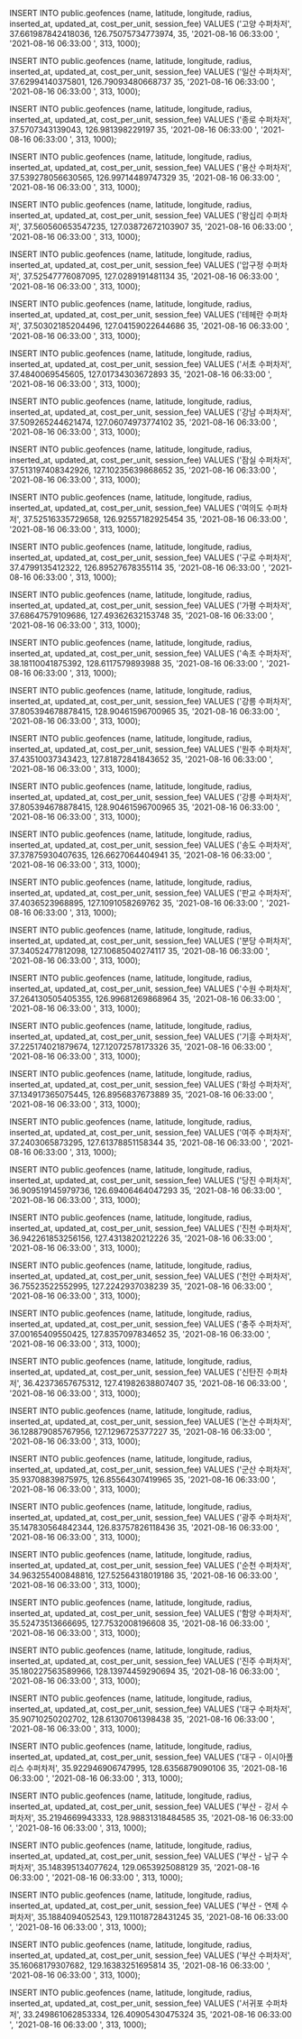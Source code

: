 INSERT INTO public.geofences
            (name,
             latitude,
             longitude,
             radius,
             inserted_at,
             updated_at,
             cost_per_unit,
             session_fee)
VALUES      ('고양 수퍼차저',
             37.661987842418036,
             126.75075734773974,
             35,
             '2021-08-16 06:33:00 ',
             '2021-08-16 06:33:00 ',
             313,
             1000); 

INSERT INTO public.geofences
            (name,
             latitude,
             longitude,
             radius,
             inserted_at,
             updated_at,
             cost_per_unit,
             session_fee)
VALUES      ('일산 수퍼차저',
             37.62994140375801,
             126.79093480668737
             35,
             '2021-08-16 06:33:00 ',
             '2021-08-16 06:33:00 ',
             313,
             1000); 

INSERT INTO public.geofences
            (name,
             latitude,
             longitude,
             radius,
             inserted_at,
             updated_at,
             cost_per_unit,
             session_fee)
VALUES      ('종로 수퍼차저',
             37.5707343139043,
             126.981398229197
             35,
             '2021-08-16 06:33:00 ',
             '2021-08-16 06:33:00 ',
             313,
             1000); 

INSERT INTO public.geofences
            (name,
             latitude,
             longitude,
             radius,
             inserted_at,
             updated_at,
             cost_per_unit,
             session_fee)
VALUES      ('용산 수퍼차저',
             37.539278056630565,
             126.99714489747329
             35,
             '2021-08-16 06:33:00 ',
             '2021-08-16 06:33:00 ',
             313,
             1000); 

INSERT INTO public.geofences
            (name,
             latitude,
             longitude,
             radius,
             inserted_at,
             updated_at,
             cost_per_unit,
             session_fee)
VALUES      ('왕십리 수퍼차저',
             37.560560653547235,
             127.03872672103907
             35,
             '2021-08-16 06:33:00 ',
             '2021-08-16 06:33:00 ',
             313,
             1000); 

INSERT INTO public.geofences
            (name,
             latitude,
             longitude,
             radius,
             inserted_at,
             updated_at,
             cost_per_unit,
             session_fee)
VALUES      ('압구정 수퍼차저',
             37.52547776087095,
             127.0289191481134
             35,
             '2021-08-16 06:33:00 ',
             '2021-08-16 06:33:00 ',
             313,
             1000); 

INSERT INTO public.geofences
            (name,
             latitude,
             longitude,
             radius,
             inserted_at,
             updated_at,
             cost_per_unit,
             session_fee)
VALUES      ('테헤란 수퍼차저',
             37.50302185204496,
             127.04159022644686
             35,
             '2021-08-16 06:33:00 ',
             '2021-08-16 06:33:00 ',
             313,
             1000); 

INSERT INTO public.geofences
            (name,
             latitude,
             longitude,
             radius,
             inserted_at,
             updated_at,
             cost_per_unit,
             session_fee)
VALUES      ('서초 수퍼차저',
             37.4840069545605,
             127.01734303672893
             35,
             '2021-08-16 06:33:00 ',
             '2021-08-16 06:33:00 ',
             313,
             1000); 

INSERT INTO public.geofences
            (name,
             latitude,
             longitude,
             radius,
             inserted_at,
             updated_at,
             cost_per_unit,
             session_fee)
VALUES      ('강남 수퍼차저',
             37.509265244621474,
             127.06074973774102
             35,
             '2021-08-16 06:33:00 ',
             '2021-08-16 06:33:00 ',
             313,
             1000); 

INSERT INTO public.geofences
            (name,
             latitude,
             longitude,
             radius,
             inserted_at,
             updated_at,
             cost_per_unit,
             session_fee)
VALUES      ('잠실 수퍼차저',
             37.513197408342926,
             127.10235639868652
             35,
             '2021-08-16 06:33:00 ',
             '2021-08-16 06:33:00 ',
             313,
             1000); 

INSERT INTO public.geofences
            (name,
             latitude,
             longitude,
             radius,
             inserted_at,
             updated_at,
             cost_per_unit,
             session_fee)
VALUES      ('여의도 수퍼차저',
             37.52516335729658,
             126.92557182925454
             35,
             '2021-08-16 06:33:00 ',
             '2021-08-16 06:33:00 ',
             313,
             1000); 

INSERT INTO public.geofences
            (name,
             latitude,
             longitude,
             radius,
             inserted_at,
             updated_at,
             cost_per_unit,
             session_fee)
VALUES      ('구로 수퍼차저',
             37.4799135412322,
             126.89527678355114
             35,
             '2021-08-16 06:33:00 ',
             '2021-08-16 06:33:00 ',
             313,
             1000); 

INSERT INTO public.geofences
            (name,
             latitude,
             longitude,
             radius,
             inserted_at,
             updated_at,
             cost_per_unit,
             session_fee)
VALUES      ('가평 수퍼차저',
             37.68647579109686,
             127.49362632153748
             35,
             '2021-08-16 06:33:00 ',
             '2021-08-16 06:33:00 ',
             313,
             1000); 

INSERT INTO public.geofences
            (name,
             latitude,
             longitude,
             radius,
             inserted_at,
             updated_at,
             cost_per_unit,
             session_fee)
VALUES      ('속초 수퍼차저',
             38.18110041875392,
             128.6117579893988
             35,
             '2021-08-16 06:33:00 ',
             '2021-08-16 06:33:00 ',
             313,
             1000); 

INSERT INTO public.geofences
            (name,
             latitude,
             longitude,
             radius,
             inserted_at,
             updated_at,
             cost_per_unit,
             session_fee)
VALUES      ('강릉 수퍼차저',
             37.805394678878415,
             128.90461596700965
             35,
             '2021-08-16 06:33:00 ',
             '2021-08-16 06:33:00 ',
             313,
             1000);    

INSERT INTO public.geofences
            (name,
             latitude,
             longitude,
             radius,
             inserted_at,
             updated_at,
             cost_per_unit,
             session_fee)
VALUES      ('원주 수퍼차저',
             37.43510037343423,
             127.81872841843652
             35,
             '2021-08-16 06:33:00 ',
             '2021-08-16 06:33:00 ',
             313,
             1000);   

INSERT INTO public.geofences
            (name,
             latitude,
             longitude,
             radius,
             inserted_at,
             updated_at,
             cost_per_unit,
             session_fee)
VALUES      ('강릉 수퍼차저',
             37.805394678878415,
             128.90461596700965
             35,
             '2021-08-16 06:33:00 ',
             '2021-08-16 06:33:00 ',
             313,
             1000);   


INSERT INTO public.geofences
            (name,
             latitude,
             longitude,
             radius,
             inserted_at,
             updated_at,
             cost_per_unit,
             session_fee)
VALUES      ('송도 수퍼차저',
             37.37875930407635,
             126.6627064404941
             35,
             '2021-08-16 06:33:00 ',
             '2021-08-16 06:33:00 ',
             313,
             1000);   

INSERT INTO public.geofences
            (name,
             latitude,
             longitude,
             radius,
             inserted_at,
             updated_at,
             cost_per_unit,
             session_fee)
VALUES      ('판교 수퍼차저',
             37.4036523968895, 127.1091058269762
             35,
             '2021-08-16 06:33:00 ',
             '2021-08-16 06:33:00 ',
             313,
             1000);   

INSERT INTO public.geofences
            (name,
             latitude,
             longitude,
             radius,
             inserted_at,
             updated_at,
             cost_per_unit,
             session_fee)
VALUES      ('분당 수퍼차저',
             37.34052477812098,
             127.10685040274117
             35,
             '2021-08-16 06:33:00 ',
             '2021-08-16 06:33:00 ',
             313,
             1000);   

INSERT INTO public.geofences
            (name,
             latitude,
             longitude,
             radius,
             inserted_at,
             updated_at,
             cost_per_unit,
             session_fee)
VALUES      ('수원 수퍼차저',
             37.264130505405355,
             126.99681269868964
             35,
             '2021-08-16 06:33:00 ',
             '2021-08-16 06:33:00 ',
             313,
             1000);   

INSERT INTO public.geofences
            (name,
             latitude,
             longitude,
             radius,
             inserted_at,
             updated_at,
             cost_per_unit,
             session_fee)
VALUES      ('기흥 수퍼차저',
             37.225174021879674,
             127.12072578173326
             35,
             '2021-08-16 06:33:00 ',
             '2021-08-16 06:33:00 ',
             313,
             1000);   

INSERT INTO public.geofences
            (name,
             latitude,
             longitude,
             radius,
             inserted_at,
             updated_at,
             cost_per_unit,
             session_fee)
VALUES      ('화성 수퍼차저',
             37.134917365075445,
             126.8956837673889
             35,
             '2021-08-16 06:33:00 ',
             '2021-08-16 06:33:00 ',
             313,
             1000);   

INSERT INTO public.geofences
            (name,
             latitude,
             longitude,
             radius,
             inserted_at,
             updated_at,
             cost_per_unit,
             session_fee)
VALUES      ('여주 수퍼차저',
             37.2403065873295,
             127.61378851158344
             35,
             '2021-08-16 06:33:00 ',
             '2021-08-16 06:33:00 ',
             313,
             1000);   

INSERT INTO public.geofences
            (name,
             latitude,
             longitude,
             radius,
             inserted_at,
             updated_at,
             cost_per_unit,
             session_fee)
VALUES      ('당진 수퍼차저',
             36.909519145979736,
             126.69406464047293
             35,
             '2021-08-16 06:33:00 ',
             '2021-08-16 06:33:00 ',
             313,
             1000);   

INSERT INTO public.geofences
            (name,
             latitude,
             longitude,
             radius,
             inserted_at,
             updated_at,
             cost_per_unit,
             session_fee)
VALUES      ('진천 수퍼차저',
             36.942261853256156,
             127.4313820212226
             35,
             '2021-08-16 06:33:00 ',
             '2021-08-16 06:33:00 ',
             313,
             1000);   

INSERT INTO public.geofences
            (name,
             latitude,
             longitude,
             radius,
             inserted_at,
             updated_at,
             cost_per_unit,
             session_fee)
VALUES      ('천안 수퍼차저',
             36.75523522552995,
             127.2242937038239
             35,
             '2021-08-16 06:33:00 ',
             '2021-08-16 06:33:00 ',
             313,
             1000);   

INSERT INTO public.geofences
            (name,
             latitude,
             longitude,
             radius,
             inserted_at,
             updated_at,
             cost_per_unit,
             session_fee)
VALUES      ('충주 수퍼차저',
             37.00165409550425,
             127.8357097834652
             35,
             '2021-08-16 06:33:00 ',
             '2021-08-16 06:33:00 ',
             313,
             1000);   

INSERT INTO public.geofences
            (name,
             latitude,
             longitude,
             radius,
             inserted_at,
             updated_at,
             cost_per_unit,
             session_fee)
VALUES      ('신탄진 수퍼차저',
             36.42373657675312,
             127.41982638807407
             35,
             '2021-08-16 06:33:00 ',
             '2021-08-16 06:33:00 ',
             313,
             1000);   

INSERT INTO public.geofences
            (name,
             latitude,
             longitude,
             radius,
             inserted_at,
             updated_at,
             cost_per_unit,
             session_fee)
VALUES      ('논산 수퍼차저',
             36.128879085767956,
             127.1296725377227
             35,
             '2021-08-16 06:33:00 ',
             '2021-08-16 06:33:00 ',
             313,
             1000);   

INSERT INTO public.geofences
            (name,
             latitude,
             longitude,
             radius,
             inserted_at,
             updated_at,
             cost_per_unit,
             session_fee)
VALUES      ('군산 수퍼차저',
             35.93708839875975,
             126.85564307419965
             35,
             '2021-08-16 06:33:00 ',
             '2021-08-16 06:33:00 ',
             313,
             1000);   

INSERT INTO public.geofences
            (name,
             latitude,
             longitude,
             radius,
             inserted_at,
             updated_at,
             cost_per_unit,
             session_fee)
VALUES      ('광주 수퍼차저',
             35.147830564842344,
             126.83757826118436
             35,
             '2021-08-16 06:33:00 ',
             '2021-08-16 06:33:00 ',
             313,
             1000);   

INSERT INTO public.geofences
            (name,
             latitude,
             longitude,
             radius,
             inserted_at,
             updated_at,
             cost_per_unit,
             session_fee)
VALUES      ('순천 수퍼차저',
             34.963255400848816, 127.52564318019186
             35,
             '2021-08-16 06:33:00 ',
             '2021-08-16 06:33:00 ',
             313,
             1000);                

INSERT INTO public.geofences
            (name,
             latitude,
             longitude,
             radius,
             inserted_at,
             updated_at,
             cost_per_unit,
             session_fee)
VALUES      ('함양 수퍼차저',
             35.52473513666695,
             127.7532008196608
             35,
             '2021-08-16 06:33:00 ',
             '2021-08-16 06:33:00 ',
             313,
             1000);   

INSERT INTO public.geofences
            (name,
             latitude,
             longitude,
             radius,
             inserted_at,
             updated_at,
             cost_per_unit,
             session_fee)
VALUES      ('진주 수퍼차저',
             35.180227563589966,
             128.13974459290694
             35,
             '2021-08-16 06:33:00 ',
             '2021-08-16 06:33:00 ',
             313,
             1000);   

INSERT INTO public.geofences
            (name,
             latitude,
             longitude,
             radius,
             inserted_at,
             updated_at,
             cost_per_unit,
             session_fee)
VALUES      ('대구 수퍼차저',
             35.90710250202702,
             128.61307061398438
             35,
             '2021-08-16 06:33:00 ',
             '2021-08-16 06:33:00 ',
             313,
             1000);   

INSERT INTO public.geofences
            (name,
             latitude,
             longitude,
             radius,
             inserted_at,
             updated_at,
             cost_per_unit,
             session_fee)
VALUES      ('대구 - 이시아폴리스 수퍼차저',
             35.922946906747995,
             128.6356879090106
             35,
             '2021-08-16 06:33:00 ',
             '2021-08-16 06:33:00 ',
             313,
             1000);   

INSERT INTO public.geofences
            (name,
             latitude,
             longitude,
             radius,
             inserted_at,
             updated_at,
             cost_per_unit,
             session_fee)
VALUES      ('부산 - 강서 수퍼차저',
             35.2194669943333,
             128.98831318484585
             35,
             '2021-08-16 06:33:00 ',
             '2021-08-16 06:33:00 ',
             313,
             1000);  

INSERT INTO public.geofences
            (name,
             latitude,
             longitude,
             radius,
             inserted_at,
             updated_at,
             cost_per_unit,
             session_fee)
VALUES      ('부산 - 남구 수퍼차저',
             35.148395134077624,
             129.0653925088129
             35,
             '2021-08-16 06:33:00 ',
             '2021-08-16 06:33:00 ',
             313,
             1000);  

INSERT INTO public.geofences
            (name,
             latitude,
             longitude,
             radius,
             inserted_at,
             updated_at,
             cost_per_unit,
             session_fee)
VALUES      ('부산 - 연제 수퍼차저',
             35.1884094052543,
             129.11018728431245
             35,
             '2021-08-16 06:33:00 ',
             '2021-08-16 06:33:00 ',
             313,
             1000);  

INSERT INTO public.geofences
            (name,
             latitude,
             longitude,
             radius,
             inserted_at,
             updated_at,
             cost_per_unit,
             session_fee)
VALUES      ('부산 수퍼차저',
             35.16068179307682,
             129.16383251695814
             35,
             '2021-08-16 06:33:00 ',
             '2021-08-16 06:33:00 ',
             313,
             1000);  

INSERT INTO public.geofences
            (name,
             latitude,
             longitude,
             radius,
             inserted_at,
             updated_at,
             cost_per_unit,
             session_fee)
VALUES      ('서귀포 수퍼차저',
             33.249861062853334,
             126.40905430475324
             35,
             '2021-08-16 06:33:00 ',
             '2021-08-16 06:33:00 ',
             313,
             1000);  

